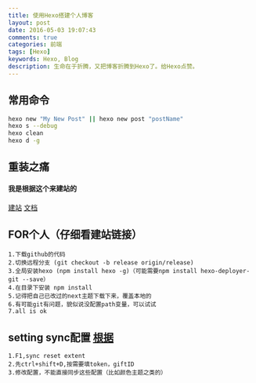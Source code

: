 ```yaml
---
title: 使用Hexo搭建个人博客
layout: post
date: 2016-05-03 19:07:43
comments: true
categories: 前端
tags: [Hexo]
keywords: Hexo, Blog
description: 生命在于折腾，又把博客折腾到Hexo了。给Hexo点赞。
---
```


## 常用命令


``` bash
hexo new "My New Post" || hexo new post "postName"
hexo s --debug
hexo clean
hexo d -g
```

## 重装之痛
#### 我是根据这个来建站的 
[建站](https://www.cnblogs.com/fengxiongZz/p/7707219.html)
[文档](https://hexo.io/zh-cn/docs/index.html)

## FOR个人（仔细看建站链接）
    1.下载github的代码
    2.切换远程分支 (git checkout -b release origin/release)
    3.全局安装hexo (npm install hexo -g)（可能需要npm install hexo-deployer-git --save）
    4.在目录下安装 npm install
    5.记得把自己已改过的next主题下载下来，覆盖本地的
    6.有可能git有问题，貌似说没配置path变量，可以试试
    7.all is ok

## setting sync配置 [根据](https://juejin.im/post/5a08d1d6f265da430f31950e)
    1.F1,sync reset extent
    2.先ctrl+shift+D,按需要填token，giftID
    3.修改配置，不能直接同步这些配置（比如颜色主题之类的）
